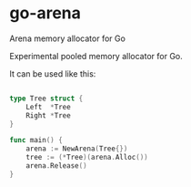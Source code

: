# go-arena
Arena memory allocator for Go

Experimental pooled memory allocator for Go.

It can be used like this:

```go 

type Tree struct {
    Left  *Tree
    Right *Tree
}

func main() {
    arena := NewArena(Tree{})
    tree := (*Tree)(arena.Alloc())
    arena.Release()
}
```
